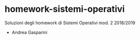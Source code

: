 # homework-sistemi-operativi 

Soluzioni degli homework di Sistemi Operativi mod. 2 2018/2019

- Andrea Gasparini
